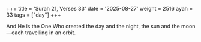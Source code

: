 +++
title = 'Surah 21, Verses 33'
date = '2025-08-27'
weight = 2516
ayah = 33
tags = ["day"]
+++

And He is the One Who created the day and the night, the sun and the moon—each travelling in an orbit.